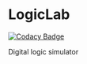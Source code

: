 # LogicLab

[![Codacy Badge](https://api.codacy.com/project/badge/Grade/c229ec83266543d6acfb4b42eca952eb)](https://app.codacy.com/app/Eoic/LogicLab?utm_source=github.com&utm_medium=referral&utm_content=Eoic/LogicLab&utm_campaign=Badge_Grade_Dashboard)

Digital logic simulator
